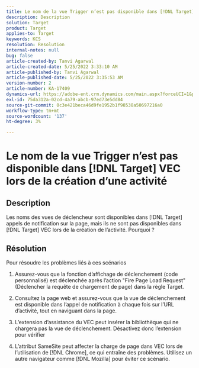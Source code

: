 ```yaml
---
title: Le nom de la vue Trigger n’est pas disponible dans [!DNL Target] VEC lors de la création d’une activité
description: Description
solution: Target
product: Target
applies-to: Target
keywords: KCS
resolution: Resolution
internal-notes: null
bug: false
article-created-by: Tanvi Agarwal
article-created-date: 5/25/2022 3:33:10 AM
article-published-by: Tanvi Agarwal
article-published-date: 5/25/2022 3:35:53 AM
version-number: 2
article-number: KA-17409
dynamics-url: https://adobe-ent.crm.dynamics.com/main.aspx?forceUCI=1&pagetype=entityrecord&etn=knowledgearticle&id=d992f462-dbdb-ec11-a7b6-0022480b05aa
exl-id: 75da312a-02cd-4a79-abcb-97ed73e5dd84
source-git-commit: 0c3e421beca46d9fe1952b1f98538a50697216a0
workflow-type: tm+mt
source-wordcount: '137'
ht-degree: 3%

---
```


# Le nom de la vue Trigger n’est pas disponible dans [!DNL Target] VEC lors de la création d’une activité

## Description


Les noms des vues de déclencheur sont disponibles dans [!DNL Target] appels de notification sur la page, mais ils ne sont pas disponibles dans [!DNL Target] VEC lors de la création de l’activité. Pourquoi ?


## Résolution


Pour résoudre les problèmes liés à ces scénarios

1. Assurez-vous que la fonction d’affichage de déclenchement (code personnalisé) est déclenchée après l’action &quot;Fire Page Load Request&quot; (Déclencher la requête de chargement de page) dans la règle Target.

2. Consultez la page web et assurez-vous que la vue de déclenchement est disponible dans l’appel de notification à chaque fois sur l’URL d’activité, tout en naviguant dans la page.

3. L’extension d’assistance du VEC peut insérer la bibliothèque qui ne chargera pas la vue de déclenchement. Désactivez donc l’extension pour vérifier

4. L’attribut SameSite peut affecter la charge de page dans VEC lors de l’utilisation de [!DNL Chrome], ce qui entraîne des problèmes. Utilisez un autre navigateur comme [!DNL Mozilla] pour éviter ce scénario.
